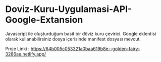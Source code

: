 # Doviz-Kuru-Uygulamasi-API-Google-Extansion
 Javascript ile oluşturduğum basit bir döviz kuru çevirici. Google eklentisi olarak kullanabilirsiniz dosya içerisinde manifest dosyası mevcut.

Proje Linki : https://64b005c053321a0baa619b8e--golden-fairy-3286ae.netlify.app/
